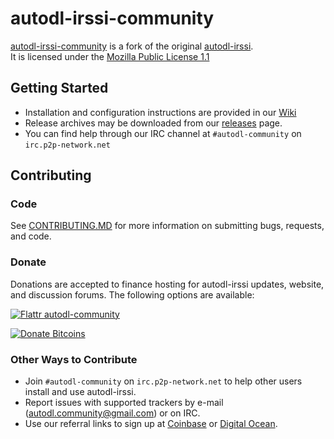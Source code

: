 # autodl-irssi-community

[autodl-irssi-community](https://github.com/autodl-community/autodl-irssi) is a fork of the original [autodl-irssi](http://sourceforge.net/projects/autodl-irssi/).  
It is licensed under the [Mozilla Public License 1.1](https://www.mozilla.org/MPL/1.1/)  

## Getting Started

* Installation and configuration instructions are provided in our [Wiki](https://github.com/autodl-community/autodl-irssi/wiki)
* Release archives may be downloaded from our [releases](https://github.com/autodl-community/autodl-irssi/releases) page.
* You can find help through our IRC channel at ``#autodl-community`` on ``irc.p2p-network.net``

## Contributing

### Code

See [CONTRIBUTING.MD](CONTRIBUTING.MD) for more information on submitting bugs, requests, and code.

### Donate

Donations are accepted to finance hosting for autodl-irssi updates, website, and discussion forums. The following options are available:

[![Flattr autodl-community](http://api.flattr.com/button/flattr-badge-large.png)](https://flattr.com/thing/1457186/autodl-community)

[![Donate Bitcoins](https://coinbase.com/assets/buttons/donation_small-77a6e527206c0407ffd8b2e8b76556b0.png)](https://coinbase.com/checkouts/bd92173aa544c4f9f035c28b5324f50c)

### Other Ways to Contribute

* Join ``#autodl-community`` on ``irc.p2p-network.net`` to help other users install and use autodl-irssi.
* Report issues with supported trackers by e-mail (autodl.community@gmail.com) or on IRC.
* Use our referral links to sign up at [Coinbase](https://coinbase.com/?r=533a0d846d997b3338000006&utm_campaign=user-referral&src=referral-link) or [Digital Ocean](https://www.digitalocean.com/?refcode=3823208a0597).